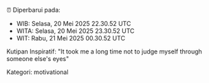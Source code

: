 ⏰ Diperbarui pada:
- WIB: Selasa, 20 Mei 2025 22.30.52 UTC
- WITA: Selasa, 20 Mei 2025 23.30.52 UTC
- WIT: Rabu, 21 Mei 2025 00.30.52 UTC

Kutipan Inspiratif:
"It took me a long time not to judge myself through someone else's eyes"


Kategori: motivational

